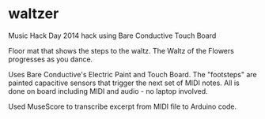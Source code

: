 waltzer
=======

Music Hack Day 2014 hack using Bare Conductive Touch Board

Floor mat that shows the steps to the waltz. The Waltz of the Flowers progresses as you dance.

Uses Bare Conductive's Electric Paint and Touch Board. The "footsteps" are painted capacitive sensors that trigger the next set of MIDI notes. All is done on board including MIDI and audio - no laptop involved.

Used MuseScore to transcribe excerpt from MIDI file to Arduino code.
